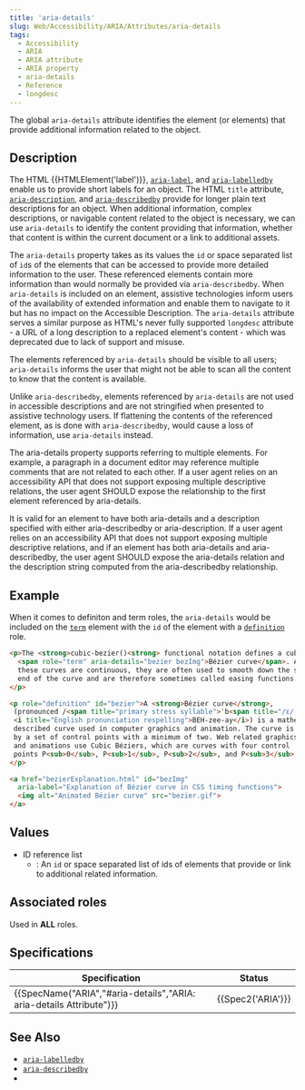 ```yaml
---
title: 'aria-details'
slug: Web/Accessibility/ARIA/Attributes/aria-details
tags: 
  - Accessibility
  - ARIA
  - ARIA attribute
  - ARIA property
  - aria-details
  - Reference
  - longdesc
---
```


The global `aria-details` attribute identifies the element (or elements) that provide additional information related to the object.

## Description

The HTML {{HTMLElement('label')}}, [`aria-label`](/en-US/docs/Web/Accessibility/ARIA/Attributes/aria-label), and [`aria-labelledby`](/en-US/docs/Web/Accessibility/ARIA/Attributes/aria-labelledby) enable us to provide short labels for an object. The HTML `title` attribute, [`aria-description`](/en-US/docs/Web/Accessibility/ARIA/Attributes/aria-description), and [`aria-describedby`](/en-US/docs/Web/Accessibility/ARIA/Attributes/aria-describedby) provide for longer plain text descriptions for an object. When additional information, complex descriptions, or navigable content related to the object is necessary, we can use `aria-details` to identify the content providing that information, whether that content is within the current document or a link to additional assets.

The `aria-details` property takes as its values the `id` or space separated list of `id`s of the elements that can be accessed to provide more detailed information to the user. These referenced elements contain more information than would normally be provided via `aria-describedby`. When `aria-details` is included on an element, assistive technologies inform users of the availability of extended information and enable them to navigate to it but has no impact on the Accessible Description. The `aria-details` attribute serves a similar purpose as HTML's never fully supported `longdesc` attribute - a URL of a long description to a replaced element's content - which was deprecated due to lack of support and misuse. 

The elements referenced by `aria-details` should be visible to all users; `aria-details` informs the user that might not be able to scan all the content to know that the content is available.

Unlike `aria-describedby`, elements referenced by `aria-details` are not used in accessible descriptions and are not stringified when presented to assistive technology users. If flattening the contents of the referenced element, as is done with `aria-describedby`, would cause a loss of information, use `aria-details` instead. 

The aria-details property supports referring to multiple elements. For example, a paragraph in a document editor may reference multiple comments that are not related to each other. If a user agent relies on an accessibility API that does not support exposing multiple descriptive relations, the user agent SHOULD expose the relationship to the first element referenced by aria-details.

It is valid for an element to have both aria-details and a description specified with either aria-describedby or aria-description. If a user agent relies on an accessibility API that does not support exposing multiple descriptive relations, and if an element has both aria-details and aria-describedby, the user agent SHOULD expose the aria-details relation and the description string computed from the aria-describedby relationship.

## Example

When it comes to definiton and term roles, the `aria-details` would be included on the [`term`](/en-US/docs/Web/Accessibility/ARIA/Roles/Term_role) element with the `id` of the element with a [`definition`](/en-US/docs/Web/Accessibility/ARIA/Roles/Definition_role) role.

```html
<p>The <strong>cubic-bezier()<strong> functional notation defines a cubic 
  <span role="term" aria-details="bezier bezImg">Bézier curve</span>. As 
  these curves are continuous, they are often used to smooth down the start and 
  end of the curve and are therefore sometimes called easing functions.
</p>

<p role="definition" id="bezier">A <strong>Bézier curve</strong>,
 (pronounced /<span title="primary stress syllable">ˈb<span title="/ɛ/: 'e' in 'dress'">ɛ</span>z'</span>-y-<span title="/eɪ/: 'a' in 'face'">eɪ</span>/ 
 <i title="English pronunciation respelling">BEH-zee-ay</i>) is a mathematically 
 described curve used in computer graphics and animation. The curve is defined 
 by a set of control points with a minimum of two. Web related graphics 
 and animations use Cubic Béziers, which are curves with four control 
 points P<sub>0</sub>, P<sub>1</sub>, P<sub>2</sub>, and P<sub>3</sub>.
</p>

<a href="bezierExplanation.html" id="bezImg" 
  aria-label="Explanation of Bézier curve in CSS timing functions">
  <img alt="Animated Bézier curve" src="bezier.gif">
</a>
```

## Values

- ID reference list
  - : An `id` or space separated list of ids of elements that provide or link to additional related information.

## Associated roles

Used in **ALL** roles. 

## Specifications

| Specification | Status | 
| ------------- | ------  |
| {{SpecName("ARIA","#aria-details","ARIA: aria-details Attribute")}}  | {{Spec2('ARIA')}} |

## See Also

- [`aria-labelledby`](/en-US/docs/Web/Accessibility/ARIA/Attributes/aria-labelledby)
- [`aria-describedby`](/en-US/docs/Web/Accessibility/ARIA/Attributes/aria-describedby)
- 
